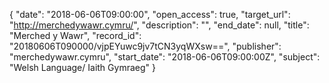 {
  "date": "2018-06-06T09:00:00", 
  "open_access": true, 
  "target_url": "http://merchedywawr.cymru/", 
  "description": "", 
  "end_date": null, 
  "title": "Merched y Wawr", 
  "record_id": "20180606T090000/vjpEYuwc9jv7tCN3yqWXsw==", 
  "publisher": "merchedywawr.cymru", 
  "start_date": "2018-06-06T09:00:00Z", 
  "subject": "Welsh Language/ Iaith Gymraeg"
}

